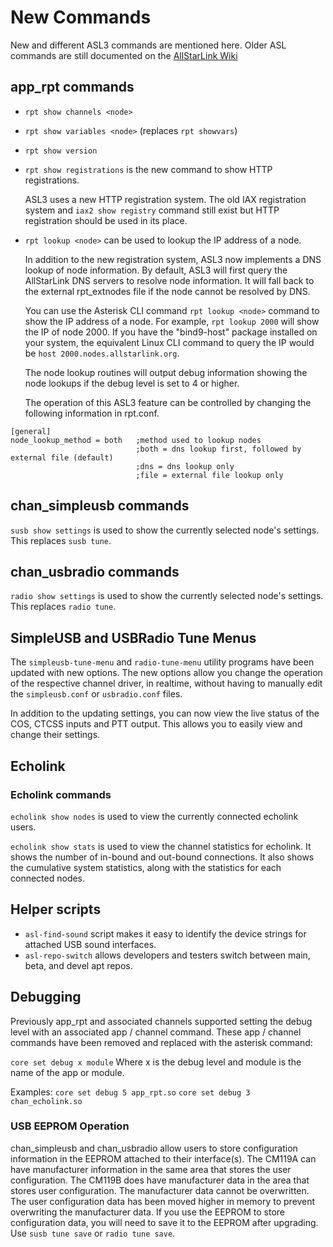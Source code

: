 # New Commands
New and different ASL3 commands are mentioned here. Older ASL commands are still documented on the  [AllStarLink Wiki](https://wiki.allstarlink.org)

## app_rpt commands
 - `rpt show channels <node>`

 - `rpt show variables <node>` (replaces `rpt showvars`)

 - `rpt show version`

 - `rpt show registrations` is the new command to show HTTP registrations.

	ASL3 uses a new HTTP registration system. The old IAX registration system and `iax2 show registry` command still exist but HTTP registration should be used in its place.

 - `rpt lookup <node>` can be used to lookup the IP address of a node.

	In addition to the new registration system, ASL3 now implements a DNS lookup of node information.	By default, ASL3 will first query the AllStarLink DNS servers to resolve node information. It will fall back to the external rpt_extnodes file if the node cannot
be resolved by DNS.

	You can use the Asterisk CLI command `rpt lookup <node>` command to show the IP address of a node.  For example, `rpt lookup 2000` will show the IP of node 2000. If you have the "bind9-host" package installed on your system, the equivalent Linux CLI command to query the IP would be `host 2000.nodes.allstarlink.org`.

	The node lookup routines will output debug information showing the node lookups if the debug level is set to 4 or higher.

	The operation of this ASL3 feature can be controlled by changing the following information in rpt.conf.

```
[general]
node_lookup_method = both   ;method used to lookup nodes
                            ;both = dns lookup first, followed by external file (default)
                            ;dns = dns lookup only
                            ;file = external file lookup only
```

## chan_simpleusb commands
`susb show settings`  is used to show the currently selected node's settings.
This replaces `susb tune`.

## chan_usbradio commands
`radio show settings`  is used to show the currently selected node's settings.
This replaces `radio tune`.

## SimpleUSB and USBRadio Tune Menus
The `simpleusb-tune-menu` and `radio-tune-menu` utility programs have been updated with new options. The new options allow you change the operation of the respective channel driver, in realtime, without having to manually edit the `simpleusb.conf` or `usbradio.conf` files.

In addition to the updating settings, you can now view the live status of the COS, CTCSS inputs and PTT output.  This allows you to easily view and change their settings.

## Echolink
### Echolink commands
`echolink show nodes`  is used to view the currently connected echolink users.

`echolink show stats`  is used to view the channel statistics for echolink.
It shows the number of in-bound and out-bound connections.  It also shows the cumulative system statistics, along with the statistics for each connected nodes.

## Helper scripts
 - `asl-find-sound` script makes it easy to identify the device strings for attached USB sound interfaces.
 - `asl-repo-switch` allows developers and testers switch between main, beta, and devel apt repos.

## Debugging
Previously app\_rpt and associated channels supported setting the debug level with an associated app / channel command.  These app / channel commands have been removed and replaced with the asterisk command:

`core set debug x module` Where x is the debug level and module is the name of the app or module.

Examples:
`core set debug 5 app_rpt.so`
`core set debug 3 chan_echolink.so`

### USB EEPROM Operation
chan\_simpleusb and chan\_usbradio allow users to store configuration information in the
EEPROM attached to their interface(s).  The CM119A can have manufacturer
information in the same area that stores the user configuration.  The CM119B does
have manufacturer data in the area that stores user configuration.  The
manufacturer data cannot be overwritten.  The user configuration data has been
moved higher in memory to prevent overwriting the manufacturer data.  If you
use the EEPROM to store configuration data, you will need to save it to the
EEPROM after upgrading.  Use `susb tune save` or `radio tune save`.


